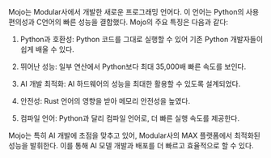 Mojo는 Modular사에서 개발한 새로운 프로그래밍 언어다. 이 언어는 Python의 사용 편의성과 C언어의 빠른 성능을 결합했다. Mojo의 주요 특징은 다음과 같다:

1. Python과 호환성: Python 코드를 그대로 실행할 수 있어 기존 Python 개발자들이 쉽게 배울 수 있다.

2. 뛰어난 성능: 일부 연산에서 Python보다 최대 35,000배 빠른 속도를 보인다.

3. AI 개발 최적화: AI 하드웨어의 성능을 최대한 활용할 수 있도록 설계되었다.

4. 안전성: Rust 언어의 영향을 받아 메모리 안전성을 높였다.

5. 컴파일 언어: Python과 달리 컴파일 언어로, 더 빠른 실행 속도를 제공한다.

Mojo는 특히 AI 개발에 초점을 맞추고 있어, Modular사의 MAX 플랫폼에서 최적화된 성능을 발휘한다. 이를 통해 AI 모델 개발과 배포를 더 빠르고 효율적으로 할 수 있다.
